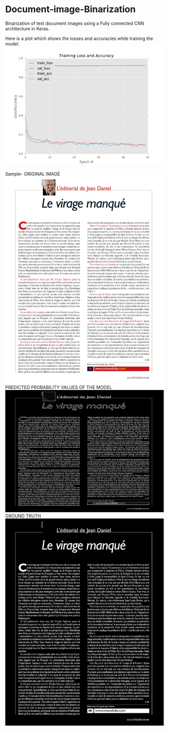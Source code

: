 # Document-image-Binarization
Binarization of text document images using a Fully connected CNN architecture in Keras.

Here is a plot which shows the losses and accuracies while training the model.
![Plot while training](plot3.png)

Sample-
ORIGINAL IMAGE
![Original image](3_nouvel-obs_hbhnr300_constructedPdf_Nouvelobs2402PDF.orig.png)
PREDICTED PROBABILITY VALUES OF THE MODEL
![Predicted ](test.png)
GROUND TRUTH
![Ground truth](3_nouvel-obs_hbhnr300_constructedPdf_Nouvelobs2402PDF.clean.png)

